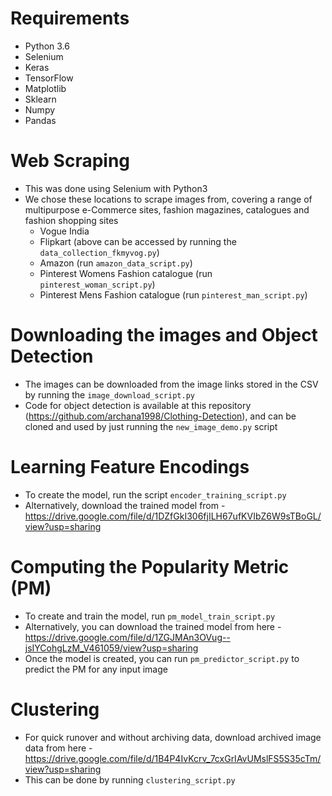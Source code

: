 # Requirements 
 - Python 3.6
 - Selenium
 - Keras
 - TensorFlow
 - Matplotlib
 - Sklearn
 - Numpy
 - Pandas

# Web Scraping
 - This was done using Selenium with Python3
 - We chose these locations to scrape images from, covering a range of multipurpose e-Commerce sites, fashion magazines, catalogues and fashion shopping sites
	 - Vogue India
	 - Flipkart
	   (above can be accessed by running the ```data_collection_fkmyvog.py```)
	 - Amazon (run ```amazon_data_script.py```)
	 - Pinterest Womens Fashion catalogue (run ```pinterest_woman_script.py```)
	 - Pinterest Mens Fashion catalogue (run ```pinterest_man_script.py```)
 
 # Downloading the images and Object Detection
 - The images can be downloaded from the image links stored in the CSV by running the ``` image_download_script.py ```
 - Code for object detection is available at this repository (https://github.com/archana1998/Clothing-Detection), and can be cloned and used by just running the ```new_image_demo.py``` script

# Learning Feature Encodings
 - To create the model, run the script `encoder_training_script.py`
 - Alternatively, download the trained model from - https://drive.google.com/file/d/1DZfGkI306fjILH67ufKVIbZ6W9sTBoGL/view?usp=sharing

# Computing the Popularity Metric (PM)
 - To create and train the model, run `pm_model_train_script.py`
 - Alternatively, you can download the trained model from here - https://drive.google.com/file/d/1ZGJMAn3OVug--jsIYCohgLzM_V461059/view?usp=sharing
 - Once the model is created, you can run `pm_predictor_script.py` to predict the PM for any input image
 
 # Clustering
 - For quick runover and without archiving data, download archived image data from here -  https://drive.google.com/file/d/1B4P4IvKcrv_7cxGrIAvUMslFS5S35cTm/view?usp=sharing
 - This can be done by running `clustering_script.py`
